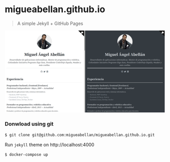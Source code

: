 # migueabellan.github.io

> A simple Jekyll + GitHub Pages

![](modes.png)

### Donwload using git

```sh
$ git clone git@github.com:migueabellan/migueabellan.github.io.git
```

Run `jekyll` theme on http://localhost:4000

```sh
$ docker-compose up
```

